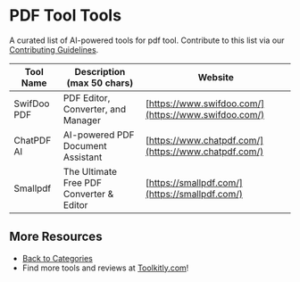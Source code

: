 # PDF Tool Tools

A curated list of AI-powered tools for pdf tool. Contribute to this list via our [Contributing Guidelines](https://github.com/ToolkitlyAI/awesome-ai-tools/blob/master/CONTRIBUTING.md).

| Tool Name | Description (max 50 chars) | Website |
|-----------|----------------------------|---------|
| SwifDoo PDF | PDF Editor, Converter, and Manager | [https://www.swifdoo.com/](https://www.swifdoo.com/) |
| ChatPDF AI | AI-powered PDF Document Assistant | [https://www.chatpdf.com/](https://www.chatpdf.com/) |
| Smallpdf | The Ultimate Free PDF Converter & Editor | [https://smallpdf.com/](https://smallpdf.com/) |

## More Resources
- [Back to Categories](https://github.com/ToolkitlyAI/awesome-ai-tools/blob/master/README.md)
- Find more tools and reviews at [Toolkitly.com](https://toolkitly.com)!
